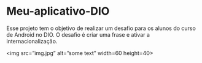 # Meu-aplicativo-DIO
Esse projeto tem o objetivo de realizar um desafio para os alunos do curso de Android no DIO.
O desafio é criar uma frase e ativar a internacionalização.

<img src=”img.jpg” alt=”some text” width=60 height=40>

